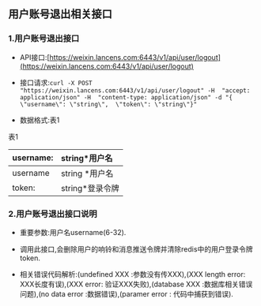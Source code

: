 ## 用户账号退出相关接口

### 1.用户账号退出接口

* API接口:[https://weixin.lancens.com:6443/v1/api/user/logout](https://weixin.lancens.com:6443/v1/api/user/logout)

* 接口请求:`curl -X POST "https://weixin.lancens.com:6443/v1/api/user/logout" -H  "accept: application/json" -H  "content-type: application/json" -d "{  \"username\": \"string\",  \"token\": \"string\"}"`

* 数据格式:表1

表1

| username: | string\*用户名 |
| :--- | :--- |
| username | string \*用户名 |
| token: | string\*登录令牌 |

### 2.用户账号退出接口说明

* 重要参数:用户名username\(6-32\).

* 调用此接口,会删除用户的响铃和消息推送令牌并清除redis中的用户登录令牌token.

* 相关错误代码解析:\(undefined XXX :参数没有传XXX\),\(XXX length error: XXX长度有误\),\(XXX error: 验证XXX失败\),\(database XXX :数据库相关错误问题\),\(no data error :数据错误\),\(paramer error : 代码中捕获到错误\).



